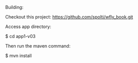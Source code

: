 Building:

Checkout this project: https://github.com/spolti/wfly_book.git

Access app directory:

$ cd app1-v03

Then run the maven command:

$ mvn install
